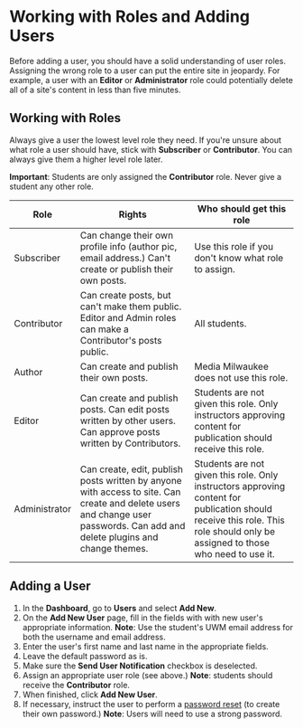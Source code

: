 # Working with Roles and Adding Users

Before adding a user, you should have a solid understanding of user roles. Assigning the wrong role to a user can put the entire site in jeopardy. For example, a user with an **Editor** or **Administrator** role could potentially delete all of a site's content in less than five minutes.

## Working with Roles

Always give a user the lowest level role they need. If you're unsure about what role a user should have, stick with **Subscriber** or **Contributor**. You can always give them a higher level role later.

**Important**: Students are only assigned the **Contributor** role. Never give a student any other role.

| Role          | Rights                                                                                                                                                                      | Who should get this role                                                                                                                                                      |
| ------------- | --------------------------------------------------------------------------------------------------------------------------------------------------------------------------- | ----------------------------------------------------------------------------------------------------------------------------------------------------------------------------- |
| Subscriber    | Can change their own profile info (author pic, email address.) Can't create or publish their own posts.                                                                     | Use this role if you don't know what role to assign.                                                                                                                          |
| Contributor   | Can create posts, but can't make them public. Editor and Admin roles can make a Contributor's posts public.                                                                 | All students.                                                                                                                                                                 |
| Author        | Can create and publish their own posts.                                                                                                                                     | Media Milwaukee does not use this role.                                                                                                                                       |
| Editor        | Can create and publish posts. Can edit posts written by other users. Can approve posts written by Contributors.                                                             | Students are not given this role. Only instructors approving content for publication should receive this role.                                                                |
| Administrator | Can create, edit, publish posts written by anyone with access to site. Can create and delete users and change user passwords. Can add and delete plugins and change themes. | Students are not given this role. Only instructors approving content for publication should receive this role. This role should only be assigned to those who need to use it. |

## Adding a User

1. In the **Dashboard**, go to **Users** and select **Add New**.
2. On the **Add New User** page, fill in the fields with with new user's appropriate information. **Note**: Use the student's UWM email address for both the username and email address.
3. Enter the user's first name and last name in the appropriate fields.&#x20;
4. Leave the default password as is.
5. Make sure the **Send User Notification** checkbox is deselected.
6. Assign an appropriate user role (see above.) **Note**: students should receive the **Contributor** role.
7. When finished, click **Add New User**.&#x20;
8. If necessary, instruct the user to perform a [password reset](https://app.gitbook.com/accessing-the-news-site/resetting-your-password.md) (to create their own password.) **Note**: Users will need to use a strong password.&#x20;
